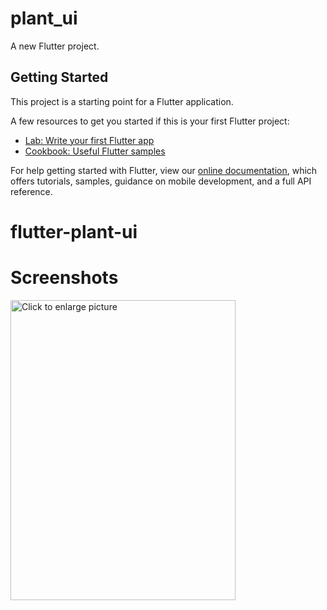 # plant_ui

A new Flutter project.

## Getting Started

This project is a starting point for a Flutter application.

A few resources to get you started if this is your first Flutter project:

- [Lab: Write your first Flutter app](https://flutter.dev/docs/get-started/codelab)
- [Cookbook: Useful Flutter samples](https://flutter.dev/docs/cookbook)

For help getting started with Flutter, view our
[online documentation](https://flutter.dev/docs), which offers tutorials,
samples, guidance on mobile development, and a full API reference.
# flutter-plant-ui

# Screenshots


<a href="https://drive.google.com/uc?export=view&id=1Am5uAV_eaiGMce6Qo2ePPQCmeoJA7ws0"><img src="https://drive.google.com/uc?export=view&id=1Am5uAV_eaiGMce6Qo2ePPQCmeoJA7ws0" style="width: 360px; height:480px;" title="Click to enlarge picture" />
